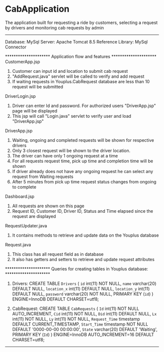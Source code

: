 # CabApplication
The application built for requesting a ride by customers, selecting a request by drivers and monitoring cab requests by admin
*************************************************************************
Database: MySql
Server: Apache Tomcat 8.5
Reference Library: MySql Connector

********************* Application flow and features *********************
CustomerApp.jsp
1. Customer can input id and location to submit cab request
2. "AddRequest.java" servlet will be called to verify and add request
3. If waiting requests in Youplus.CabRequest database are less than 10 request will be submitted

DriverLogin.jsp
1. Driver can enter Id and password. For authorized users "DriverApp.jsp" page will be displayed
2. This jsp will call "Login.java" servlet to verify user and load "DriverApp.jsp"

DriverApp.jsp
1. Waiting, ongoing and completed requests will be shown for respective drivers
2. Only 3 closest request will be shown to the driver location. 
3. The driver can have only 1 ongoing request at a time
4. For all requests request time, pick up time and completion time will be shown
4. If driver already does not have any ongoing request he can select any request from Waiting requests
5. After 5 minutes from pick up time request status changes from ongoing to complete

Dashboard.jsp
1. All requests are shown on this page
2. Request ID, Customer ID, Driver ID, Status and Time elapsed since the request are displayed

RequestUpdater.java
1. It contains methods to retrieve and update data on the Youplus database

Request.java
1. This class has all request field as in database
2. It also has getters and setters to retrieve and update request attributes

********************* Queries  for creating tables in Youplus database: *********************
1. Drivers:
	   CREATE TABLE `Drivers` (
	  `id` int(11) NOT NULL,
	  `name` varchar(20) DEFAULT NULL,
	  `location_x` int(11) DEFAULT NULL,
	  `location_y` int(11) DEFAULT NULL,
	  `password` varchar(20) NOT NULL,
	  PRIMARY KEY (`id`)
  	) ENGINE=InnoDB DEFAULT CHARSET=utf8;
  
2. CabRequest:
	  CREATE TABLE `CabRequests` (
	  `Id` int(11) NOT NULL AUTO_INCREMENT,
	  `Cid` int(11) NOT NULL,
	  `Did` int(11) DEFAULT NULL,
	  `Lx` int(11) NOT NULL,
	  `Ly` int(11) NOT NULL,
	  `Request_Time` timestamp DEFAULT CURRENT_TIMESTAMP,
	  `Start_Time` timestamp NOT NULL DEFAULT '0000-00-00 00:00:00',
	  `State` varchar(20) DEFAULT 'Waiting',
	  PRIMARY KEY (`Id`)
	  ) ENGINE=InnoDB AUTO_INCREMENT=16 DEFAULT CHARSET=utf8;

*************************************************************************
